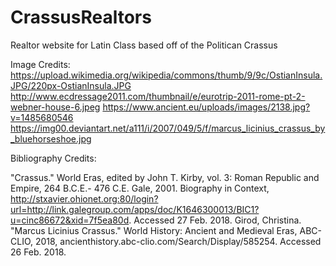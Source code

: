 # CrassusRealtors
Realtor website for Latin Class based off of the Politican Crassus

Image Credits:
https://upload.wikimedia.org/wikipedia/commons/thumb/9/9c/OstianInsula.JPG/220px-OstianInsula.JPG
http://www.ecdressage2011.com/thumbnail/e/eurotrip-2011-rome-pt-2-webner-house-6.jpeg
https://www.ancient.eu/uploads/images/2138.jpg?v=1485680546
https://img00.deviantart.net/a111/i/2007/049/5/f/marcus_licinius_crassus_by_bluehorseshoe.jpg

Bibliography Credits:

"Crassus." World Eras, edited by John T. Kirby, vol. 3: Roman Republic and Empire, 264 B.C.E.- 476 C.E. Gale, 2001. Biography in Context, http://stxavier.ohionet.org:80/login?url=http://link.galegroup.com/apps/doc/K1646300013/BIC1?u=cinc86672&xid=7f5ea80d. Accessed 27 Feb. 2018.
Girod, Christina. "Marcus Licinius Crassus." World History: Ancient and Medieval Eras, ABC-CLIO, 2018, ancienthistory.abc-clio.com/Search/Display/585254. Accessed 26 Feb. 2018.
